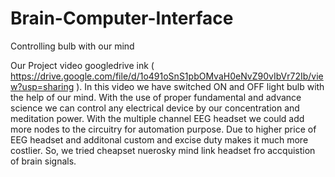 # Brain-Computer-Interface
Controlling bulb with our mind

Our Project video googledrive ink ( https://drive.google.com/file/d/1o491oSnS1pbOMvaH0eNvZ90vIbVr72Ib/view?usp=sharing ). In this video we have switched ON and OFF light bulb with the help of our mind.
With the use of proper fundamental and advance science we can control any electrical device by our concentration and meditation power. With the multiple channel EEG headset we could add more nodes to the circuitry for automation purpose.
Due to higher price of EEG headset and additonal custom and excise duty makes it much more costlier. So, we tried cheapset nuerosky mind link headset fro accquistion of brain signals.
